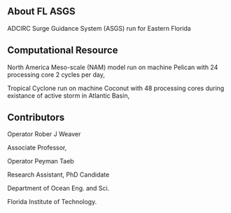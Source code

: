 ## About FL ASGS

ADCIRC Surge Guidance System (ASGS) run for Eastern Florida

## Computational Resource

North America Meso-scale (NAM) model run on machine Pelican with 24 processing core 2 cycles per day, 

Tropical Cyclone run on machine Coconut with 48 processing cores during existance of active storm in Atlantic Basin,

## Contributors

Operator Rober J Weaver                       

Associate Professor,                          

Operator Peyman Taeb 

Research Assistant, PhD Candidate 

Department of Ocean Eng. and Sci. 

Florida Institute of Technology.
